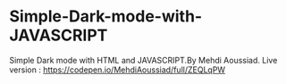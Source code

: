 # Simple-Dark-mode-with-JAVASCRIPT
Simple Dark mode with HTML and JAVASCRIPT.By Mehdi Aoussiad. Live version : https://codepen.io/MehdiAoussiad/full/ZEQLqPW
